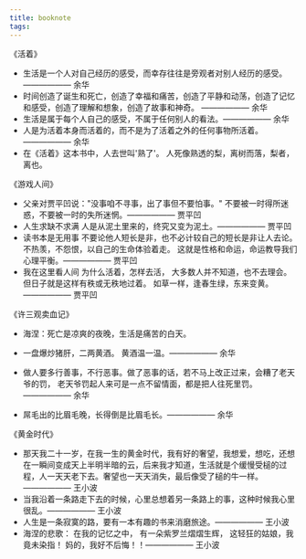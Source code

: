 ```yaml
---
title: booknote
tags:
---
```





《活着》
* 生活是一个人对自己经历的感受，而幸存往往是旁观者对别人经历的感受。 —————— 余华
* 时间创造了诞生和死亡，创造了幸福和痛苦，创造了平静和动荡，创造了记忆和感受，创造了理解和想象，创造了故事和神奇。 —————— 余华
* 生活是属于每个人自己的感受，不属于任何别人的看法。—————— 余华
* 人是为活着本身而活着的，而不是为了活着之外的任何事物所活着。—————— 余华
* 在《活着》这本书中，人去世叫'熟了'。
人死像熟透的梨，离树而落，梨者，离也。

《游戏人间》
* 父亲对贾平凹说："没事咱不寻事，出了事但不要怕事。"
不要被一时得所迷惑，不要被一时的失所迷惘。—————— 贾平凹
* 人生求缺不求满
 人是从泥土里来的，终究又变为泥土。—————— 贾平凹
 * 读书本是无用事
  不要论他人短长是非，也不必计较自己的短长是非让人去论。
  不热羡，不怨恨，以自己的生命体验着走。
  这就是性格和命运，命运教导我们心理平衡。—————— 贾平凹
  * 我在这里看人间
 为什么活着，怎样去活，
 大多数人并不知道，也不去理会。
 但日子就是这样有秩或无秩地过着。
 如草一样，逢春生绿，东来变黄。—————— 贾平凹

 《许三观卖血记》
 * 海涅：死亡是凉爽的夜晚，生活是痛苦的白天。
 * 一盘爆炒猪肝，二两黄酒。
  黄酒温一温。—————— 余华
  
* 做人要多行善事，不行恶事。做了恶事的话，若不马上改正过来，会糟了老天爷的罚，
老天爷罚起人来可是一点不留情面，都是把人往死里罚。—————— 余华
* 屌毛出的比眉毛晚，长得倒是比眉毛长。—————— 余华

《黄金时代》

* 那天我二十一岁，在我一生的黄金时代，我有好的奢望，我想爱，想吃，还想在一瞬间变成天上半明半暗的云，后来我才知道，生活就是个缓慢受槌的过程，人一天天老下去。奢望也一天天消失，最后像受了槌的牛一样。—————— 王小波
* 当我沿着一条路走下去的时候，心里总想着另一条路上的事，这种时候我心里很乱。—————— 王小波
* 人生是一条寂寞的路，要有一本有趣的书来消磨旅途。—————— 王小波
* 海涅的悲歌：
 在我的记忆之中，
 有一朵紫罗兰熠熠生辉，
 这轻狂的姑娘，我竟未染指！
 妈的，我好不后悔！！—————— 王小波
